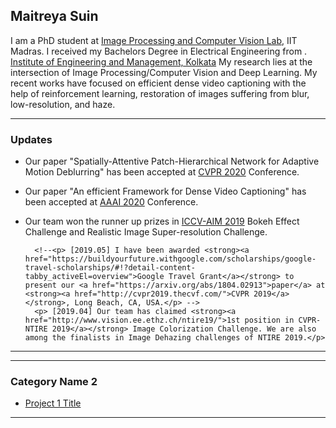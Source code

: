 ## Maitreya Suin
I am a PhD student at <a href="http://www.ee.iitm.ac.in/ipcvlab/">Image Processing and Computer Vision Lab</a>, IIT Madras. I received my Bachelors Degree in Electrical Engineering from . <a href="http://iem.edu.in/">Institute of Engineering and Management, Kolkata</a> My research lies at the intersection of Image Processing/Computer Vision and Deep Learning. My recent works have focused on efficient dense video captioning with the help of reinforcement learning, restoration of images suffering from blur, low-resolution, and haze.

---

### Updates 

- Our paper "Spatially-Attentive Patch-Hierarchical Network for Adaptive Motion Deblurring" has been accepted at [CVPR 2020](http://cvpr2020.thecvf.com/) Conference.
- Our paper "An efficient Framework for Dense Video Captioning" has been accepted at [AAAI 2020](https://aaai.org/Conferences/AAAI-20/) Conference.
- Our team won the runner up prizes in [ICCV-AIM 2019](http://www.vision.ee.ethz.ch/aim19/) Bokeh Effect Challenge and Realistic Image Super-resolution Challenge.

		<!--<p> [2019.05] I have been awarded <strong><a href="https://buildyourfuture.withgoogle.com/scholarships/google-travel-scholarships/#!?detail-content-tabby_activeEl=overview">Google Travel Grant</a></strong> to present our <a href="https://arxiv.org/abs/1804.02913">paper</a> at <strong><a href="http://cvpr2019.thecvf.com/">CVPR 2019</a></strong>, Long Beach, CA, USA.</p> -->
		<p> [2019.04] Our team has claimed <strong><a href="http://www.vision.ee.ethz.ch/ntire19/">1st position in CVPR-NTIRE 2019</a></strong> Image Colorization Challenge. We are also among the finalists in Image Dehazing challenges of NTIRE 2019.</p>


---


---

### Category Name 2

- [Project 1 Title](http://example.com/)


---

